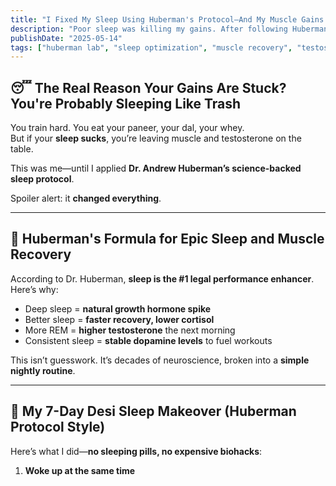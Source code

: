 ```yaml
---
title: "I Fixed My Sleep Using Huberman's Protocol—And My Muscle Gains Finally Took Off"
description: "Poor sleep was killing my gains. After following Huberman's sleep tips, everything changed—from recovery to testosterone."
publishDate: "2025-05-14"
tags: ["huberman lab", "sleep optimization", "muscle recovery", "testosterone", "desilifter"]
---
```


## 😴 The Real Reason Your Gains Are Stuck? You're Probably Sleeping Like Trash

You train hard. You eat your paneer, your dal, your whey.  
But if your **sleep sucks**, you’re leaving muscle and testosterone on the table.

This was me—until I applied **Dr. Andrew Huberman’s science-backed sleep protocol**.

Spoiler alert: it **changed everything**.

---

## 🧠 Huberman's Formula for Epic Sleep and Muscle Recovery

According to Dr. Huberman, **sleep is the #1 legal performance enhancer**.  
Here’s why:

- Deep sleep = **natural growth hormone spike**  
- Better sleep = **faster recovery, lower cortisol**  
- More REM = **higher testosterone** the next morning  
- Consistent sleep = **stable dopamine levels** to fuel workouts

This isn’t guesswork. It’s decades of neuroscience, broken into a **simple nightly routine**.

---

## 🛌 My 7-Day Desi Sleep Makeover (Huberman Protocol Style)

Here’s what I did—**no sleeping pills, no expensive biohacks**:

1. **Woke up at the same time**
